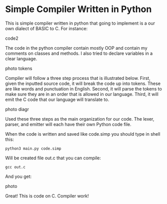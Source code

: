 # Simple Compiler Written in Python

This is simple compiler written in python that going to implement is a our own dialect of BASIC to C.
For instance:

code2

The code in the python compiler contain mostly OOP and contain my comments on classes and methods. I also tried to declare variables in a clear language.

photo tokens

Сompiler will follow a three step process that is illustrated below. First, given the inputted source code, it will break the code up into tokens. These are like words and punctuation in English. Second, it will parse the tokens to make sure they are in an order that is allowed in our language. Third, it will emit the C code that our language will translate to.

photo diagr

Used these three steps as the main organization for our code. The lexer, parser, and emitter will each have their own Python code file. 

When the code is written and saved like code.simp you should type in shell this:

    python3 main.py code.simp

Will be created file out.c that you can compile:

	gcc out.c


And you get:

photo

Great! This is code on C. Compiler work!